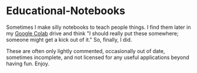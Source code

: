 # Educational-Notebooks
Sometimes I make silly notebooks to teach people things. I find them later in my [Google Colab](https://colab.research.google.com) drive and think "I should really put these somewhere; someone might get a kick out of it." So, finally, I did.

These are often only lightly commented, occasionally out of date, sometimes incomplete, and not licensed for any useful applications beyond having fun. Enjoy.
